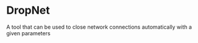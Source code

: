 # DropNet
A tool that can be used to close network connections automatically with a given parameters
